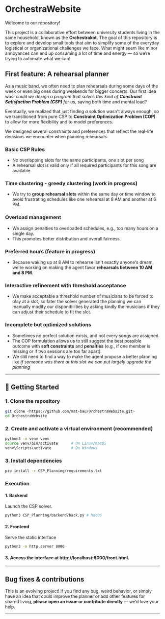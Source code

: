 # OrchestraWebsite

Welcome to our repository! 

This project is a collaborative effort between university students living in the same household, known as the **Orchestrakot**. The goal of this repository is to explore and develop small tools that aim to simplify some of the everyday logistical or organizational challenges we face. What might seem like minor annoyances can end up consuming a lot of time and energy — so we’re trying to automate what we can!

## First feature: A rehearsal planner

As a music band, we often need to plan rehearsals during some days of the week or even big ones during weekends for bigger concerts. Our first idea was: _could we design a program that solves this kind of **Constraint Satisfaction Problem (CSP)** for us_, saving both time and mental load?

Eventually, we realized that just finding _a_ solution wasn't always enough, so we transitioned from pure CSP to **Constraint Optimization Problem (COP)** to allow for more flexibility and to model preferences.

We designed several constraints and preferences that reflect the real-life decisions we encounter when planning rehearsals.

### Basic CSP Rules
- No overlapping slots for the same participants, one slot per song
- A rehearsal slot is valid only if all required participants for this song are available.

### Time clustering - greedy clustering (work in progress)
- We try to **group rehearsal slots** within the same day or time window to avoid frustrating schedules like one rehearsal at 8 AM and another at 6 PM.

### Overload management
- We assign penalties to overloaded schedules, e.g., too many hours on a single day.
- This promotes better distribution and overall fairness.

### Preferred hours (feature in progress)
- Because waking up at 8 AM to rehearse isn't exactly anyone's dream, we're working on making the agent favor **rehearsals between 10 AM and 8 PM**.

### Interactive refinement with threshold acceptance
- We make acceptable a threshold number of musicians to be forced to play at a slot, so fater the solver generated the planning we can manually modify our disponibilities by asking kindly the musicians if they can adjust their schedule to fit the slot.

### Incomplete but optimized solutions
- Sometimes no perfect solution exists, and not every songs are assigned.
- The COP formulation allows us to still suggest the best possible outcome with **soft constraints** and **penalties** (e.g., if one member is missing or if two sessions are too far apart).
- We still need to find a way to make the agent propose a better planning like _if someone was there at this slot we can put largely upgrade the planning_

---

## 🚀 Getting Started

### 1. Clone the repository

```bash
git clone <https://github.com/mat-bau/OrchestraWebsite.git>
cd OrchestraWebsite
```

### 2. Create and activate a virtual environment (recommended)
```bash
python3 -m venv venv
source venv/bin/activate      # On Linux/macOS
venv\Scripts\activate         # On Windows
```

### 3. Install dependencies

```bash
pip install -r CSP_Planning/requirements.txt
```

### Execution

#### 1. Backend
Launch the CSP solver.

```bash
python3 CSP_Planning/backend/back.py # MacOS
```

#### 2. Frontend
Serve the static interface
```bash
python3 -m http.server 8000
```

#### 3. Access the interface at http://localhost:8000/front.html.

---

## Bug fixes & contributions

This is an evolving project! If you find any bug, weird behavior, or simply have an idea that could improve the planner or add other features for shared living, **please open an issue or contribute directly** — we’d love your help.

---
